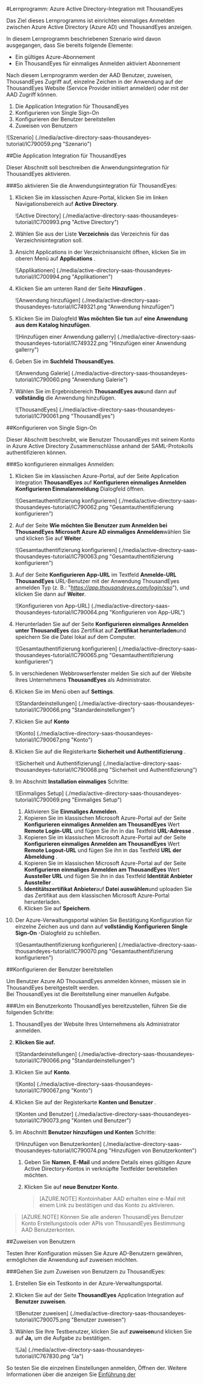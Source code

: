 <properties 
    pageTitle="Lernprogramm: Azure Active Directory-Integration mit ThousandEyes | Microsoft Azure" 
    description="Erfahren Sie, wie mit ThousandEyes in Azure Active Directory-auf automatisierte Bereitstellung und mehr!" 
    services="active-directory" 
    authors="jeevansd"  
    documentationCenter="na" 
    manager="femila"/>
<tags 
    ms.service="active-directory" 
    ms.devlang="na" 
    ms.topic="article" 
    ms.tgt_pltfrm="na" 
    ms.workload="identity" 
    ms.date="09/11/2016" 
    ms.author="jeedes" />

#<a name="tutorial-azure-active-directory-integration-with-thousandeyes"></a>Lernprogramm: Azure Active Directory-Integration mit ThousandEyes
  
Das Ziel dieses Lernprogramms ist einrichten einmaliges Anmelden zwischen Azure Active Directory (Azure AD) und ThousandEyes anzeigen.
  
In diesem Lernprogramm beschriebenen Szenario wird davon ausgegangen, dass Sie bereits folgende Elemente:

-   Ein gültiges Azure-Abonnement
-   Ein ThousandEyes für einmaliges Anmelden aktiviert Abonnement
  
Nach diesem Lernprogramm werden der AAD Benutzer, zuweisen, ThousandEyes Zugriff auf, einzelne Zeichen in der Anwendung auf der ThousandEyes Website (Service Provider initiiert anmelden) oder mit der AAD Zugriff können.

1.  Die Application Integration für ThousandEyes
2.  Konfigurieren von Single Sign-On
3.  Konfigurieren der Benutzer bereitstellen
4.  Zuweisen von Benutzern

![Szenario] (./media/active-directory-saas-thousandeyes-tutorial/IC790059.png "Szenario")

##<a name="enabling-the-application-integration-for-thousandeyes"></a>Die Application Integration für ThousandEyes
  
Dieser Abschnitt soll beschreiben die Anwendungsintegration für ThousandEyes aktivieren.

###<a name="to-enable-the-application-integration-for-thousandeyes-perform-the-following-steps"></a>So aktivieren Sie die Anwendungsintegration für ThousandEyes:

1.  Klicken Sie im klassischen Azure-Portal, klicken Sie im linken Navigationsbereich auf **Active Directory**.

    ![Active Directory] (./media/active-directory-saas-thousandeyes-tutorial/IC700993.png "Active Directory")

2.  Wählen Sie aus der Liste **Verzeichnis** das Verzeichnis für das Verzeichnisintegration soll.

3.  Ansicht Applications in der Verzeichnisansicht öffnen, klicken Sie im oberen Menü auf **Applications** .

    ![Applikationen] (./media/active-directory-saas-thousandeyes-tutorial/IC700994.png "Applikationen")

4.  Klicken Sie am unteren Rand der Seite **Hinzufügen** .

    ![Anwendung hinzufügen] (./media/active-directory-saas-thousandeyes-tutorial/IC749321.png "Anwendung hinzufügen")

5.  Klicken Sie im Dialogfeld **Was möchten Sie tun** auf **eine Anwendung aus dem Katalog hinzufügen**.

    ![Hinzufügen einer Anwendung gallerry] (./media/active-directory-saas-thousandeyes-tutorial/IC749322.png "Hinzufügen einer Anwendung gallerry")

6.  Geben Sie im **Suchfeld** **ThousandEyes**.

    ![Anwendung Galerie] (./media/active-directory-saas-thousandeyes-tutorial/IC790060.png "Anwendung Galerie")

7.  Wählen Sie im Ergebnisbereich **ThousandEyes aus**und dann auf **vollständig** die Anwendung hinzufügen.

    ![ThousandEyes] (./media/active-directory-saas-thousandeyes-tutorial/IC790061.png "ThousandEyes")

##<a name="configuring-single-sign-on"></a>Konfigurieren von Single Sign-On
  
Dieser Abschnitt beschreibt, wie Benutzer ThousandEyes mit seinem Konto in Azure Active Directory Zusammenschlüsse anhand der SAML-Protokolls authentifizieren können.

###<a name="to-configure-single-sign-on-perform-the-following-steps"></a>So konfigurieren einmaliges Anmelden:

1.  Klicken Sie im klassischen Azure-Portal, auf der Seite Application Integration **ThousandEyes** auf **Konfigurieren einmaliges Anmelden** **Konfigurieren Einmalanmeldung** Dialogfeld öffnen.

    ![Gesamtauthentifizierung konfigurieren] (./media/active-directory-saas-thousandeyes-tutorial/IC790062.png "Gesamtauthentifizierung konfigurieren")

2.  Auf der Seite **Wie möchten Sie Benutzer zum Anmelden bei ThousandEyes** **Microsoft Azure AD einmaliges Anmelden**wählen Sie und klicken Sie auf **Weiter**.

    ![Gesamtauthentifizierung konfigurieren] (./media/active-directory-saas-thousandeyes-tutorial/IC790063.png "Gesamtauthentifizierung konfigurieren")

3.  Auf der Seite **Konfigurieren App-URL** im Textfeld **Anmelde-URL ThousandEyes** URL-Benutzer mit der Anwendung ThousandEyes anmelden Typ (z. B.: "*https://app.thousandeyes.com/login/sso*"), und klicken Sie dann auf **Weiter**. 

    ![Konfigurieren von App-URL] (./media/active-directory-saas-thousandeyes-tutorial/IC790064.png "Konfigurieren von App-URL")

4.  Herunterladen Sie auf der Seite **Konfigurieren einmaliges Anmelden unter ThousandEyes** das Zertifikat auf **Zertifikat herunterladen**und speichern Sie die Datei lokal auf dem Computer.

    ![Gesamtauthentifizierung konfigurieren] (./media/active-directory-saas-thousandeyes-tutorial/IC790065.png "Gesamtauthentifizierung konfigurieren")

5.  In verschiedenen Webbrowserfenster melden Sie sich auf der Website Ihres Unternehmens **ThousandEyes** als Administrator.

6.  Klicken Sie im Menü oben auf **Settings**.

    ![Standardeinstellungen] (./media/active-directory-saas-thousandeyes-tutorial/IC790066.png "Standardeinstellungen")

7.  Klicken Sie auf **Konto**

    ![Konto] (./media/active-directory-saas-thousandeyes-tutorial/IC790067.png "Konto")

8.  Klicken Sie auf die Registerkarte **Sicherheit und Authentifizierung** .

    ![Sicherheit und Authentifizierung] (./media/active-directory-saas-thousandeyes-tutorial/IC790068.png "Sicherheit und Authentifizierung")

9.  Im Abschnitt **Installation einmaliges** Schritte:

    ![Einmaliges Setup] (./media/active-directory-saas-thousandeyes-tutorial/IC790069.png "Einmaliges Setup")

    1.  Aktivieren Sie **Einmaliges Anmelden**.
    2.  Kopieren Sie im klassischen Microsoft Azure-Portal auf der Seite **Konfigurieren einmaliges Anmelden am ThousandEyes** Wert **Remote Login-URL** und fügen Sie ihn in das Textfeld **URL-Adresse** .
    3.  Kopieren Sie im klassischen Microsoft Azure-Portal auf der Seite **Konfigurieren einmaliges Anmelden am ThousandEyes** Wert **Remote Logout-URL** und fügen Sie ihn in das Textfeld **URL der Abmeldung** .
    4.  Kopieren Sie im klassischen Microsoft Azure-Portal auf der Seite **Konfigurieren einmaliges Anmelden am ThousandEyes** Wert **Aussteller URL** und fügen Sie ihn in das Textfeld **Identität Anbieter Aussteller** .
    5.  **Identitätszertifikat Anbieter**auf **Datei auswählen**und uploaden Sie das Zertifikat aus dem klassischen Microsoft Azure-Portal herunterladen.
    6.  Klicken Sie auf **Speichern**.

10. Der Azure-Verwaltungsportal wählen Sie Bestätigung Konfiguration für einzelne Zeichen aus und dann auf **vollständig** **Konfigurieren Single Sign-On** -Dialogfeld zu schließen.

    ![Gesamtauthentifizierung konfigurieren] (./media/active-directory-saas-thousandeyes-tutorial/IC790070.png "Gesamtauthentifizierung konfigurieren")

##<a name="configuring-user-provisioning"></a>Konfigurieren der Benutzer bereitstellen
  
Um Benutzer Azure AD ThousandEyes anmelden können, müssen sie in ThousandEyes bereitgestellt werden.  
Bei ThousandEyes ist die Bereitstellung einer manuellen Aufgabe.

###<a name="to-provision-a-user-account-to-thousandeyes-perform-the-following-steps"></a>Um ein Benutzerkonto ThousandEyes bereitzustellen, führen Sie die folgenden Schritte:

1.  ThousandEyes der Website Ihres Unternehmens als Administrator anmelden.

2.  **Klicken Sie auf.**

    ![Standardeinstellungen] (./media/active-directory-saas-thousandeyes-tutorial/IC790066.png "Standardeinstellungen")

3.  Klicken Sie auf **Konto**.

    ![Konto] (./media/active-directory-saas-thousandeyes-tutorial/IC790067.png "Konto")

4.  Klicken Sie auf der Registerkarte **Konten und Benutzer** .

    ![Konten und Benutzer] (./media/active-directory-saas-thousandeyes-tutorial/IC790073.png "Konten und Benutzer")

5.  Im Abschnitt **Benutzer hinzufügen und Konten** Schritte:

    ![Hinzufügen von Benutzerkonten] (./media/active-directory-saas-thousandeyes-tutorial/IC790074.png "Hinzufügen von Benutzerkonten")

    1.  Geben Sie **Namen**, **E-Mail** und andere Details eines gültigen Azure Active Directory-Kontos in verknüpfte Textfelder bereitstellen möchten.
    2.  Klicken Sie auf **neue Benutzer Konto**.

        >[AZURE.NOTE] Kontoinhaber AAD erhalten eine e-Mail mit einem Link zu bestätigen und das Konto zu aktivieren.

>[AZURE.NOTE] Können Sie alle anderen ThousandEyes Benutzer Konto Erstellungstools oder APIs von ThousandEyes Bestimmung AAD Benutzerkonten.

##<a name="assigning-users"></a>Zuweisen von Benutzern
  
Testen Ihrer Konfiguration müssen Sie Azure AD-Benutzern gewähren, ermöglichen die Anwendung auf zuweisen möchten.

###<a name="to-assign-users-to-thousandeyes-perform-the-following-steps"></a>Gehen Sie zum Zuweisen von Benutzern zu ThousandEyes:

1.  Erstellen Sie ein Testkonto in der Azure-Verwaltungsportal.

2.  Klicken Sie auf der Seite **ThousandEyes** Application Integration auf **Benutzer zuweisen**.

    ![Benutzer zuweisen] (./media/active-directory-saas-thousandeyes-tutorial/IC790075.png "Benutzer zuweisen")

3.  Wählen Sie Ihre Testbenutzer, klicken Sie auf **zuweisen**und klicken Sie auf **Ja,** um die Aufgabe zu bestätigen.

    ![Ja] (./media/active-directory-saas-thousandeyes-tutorial/IC767830.png "Ja")
  
So testen Sie die einzelnen Einstellungen anmelden, Öffnen der. Weitere Informationen über die anzeigen Sie [Einführung der](active-directory-saas-access-panel-introduction.md)
